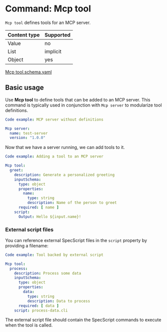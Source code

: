 # Command: Mcp tool

`Mcp tool` defines tools for an MCP server.

| Content type | Supported |
|--------------|-----------|
| Value        | no        |
| List         | implicit  |
| Object       | yes       |

[Mcp tool.schema.yaml](schema/Mcp%20tool.schema.yaml)

## Basic usage

Use **Mcp tool** to define tools that can be added to an MCP server. This command is typically used in conjunction with
`Mcp server` to modularize tool definitions.

```yaml specscript
Code example: MCP server without definitions

Mcp server:
  name: test-server
  version: "1.0.0"
```

Now that we have a server running, we can add tools to it.

```yaml specscript
Code example: Adding a tool to an MCP server

Mcp tool:
  greet:
    description: Generate a personalized greeting
    inputSchema:
      type: object
      properties:
        name:
          type: string
          description: Name of the person to greet
      required: [ name ]
    script:
      Output: Hello ${input.name}!
```

### External script files

You can reference external SpecScript files in the `script` property by providing a filename:

```yaml specscript
Code example: Tool backed by external script

Mcp tool:
  process:
    description: Process some data
    inputSchema:
      type: object
      properties:
        data:
          type: string
          description: Data to process
      required: [ data ]
    script: process-data.cli
```

The external script file should contain the SpecScript commands to execute when the tool is called.

<!-- yaml specscript
Mcp server:
  name: test-server
  version: "1.0.0"
  stop: true
-->